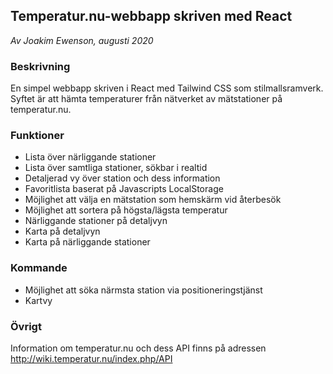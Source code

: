 ## Temperatur.nu-webbapp skriven med React
_Av Joakim Ewenson, augusti 2020_

### Beskrivning
En simpel webbapp skriven i React med Tailwind CSS som stilmallsramverk. Syftet är att hämta temperaturer från nätverket av mätstationer på temperatur.nu.

### Funktioner
* Lista över närliggande stationer
* Lista över samtliga stationer, sökbar i realtid
* Detaljerad vy över station och dess information
* Favoritlista baserat på Javascripts LocalStorage
* Möjlighet att välja en mätstation som hemskärm vid återbesök
* Möjlighet att sortera på högsta/lägsta temperatur
* Närliggande stationer på detaljvyn
* Karta på detaljvyn
* Karta på närliggande stationer

### Kommande
* Möjlighet att söka närmsta station via positioneringstjänst
* Kartvy

### Övrigt
Information om temperatur.nu och dess API finns på adressen http://wiki.temperatur.nu/index.php/API